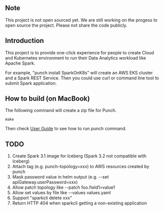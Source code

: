 ## Note

This project is not open sourced yet. We are still working on the progess to open source the project. Please not share the code publicly.

## Introduction

This project is to provide one-click experience for people to create Cloud and Kubernetes environment to run their Data Analytics workload
like Apache Spark.

For example, "punch install SparkOnK8s" will create an AWS EKS cluster and a Spark REST Service. Then you could use curl or command line tool
to submit Spark application.

## How to build (on MacBook)

The following command will create a zip file for Punch.

```
make
```

Then check [User Guide](UserGuide.md) to see how to run punch command.

## TODO

1. Create Spark 3.1 image for Iceberg (Spark 3.2 not compatible with Iceberg)
2. Attach tag (e.g. punch-topology=xxx) to AWS resources created by punch
3. Mask password value in helm output (e.g. --set apiGateway.userPassword=xxx)
4. Allow patch topology like --patch foo.field1=value1
5. Allow set values by file like --values values.yaml
6. Support "sparkcli delete xxx"
7. Return HTTP 404 when sparkcli getting a non-existing application
